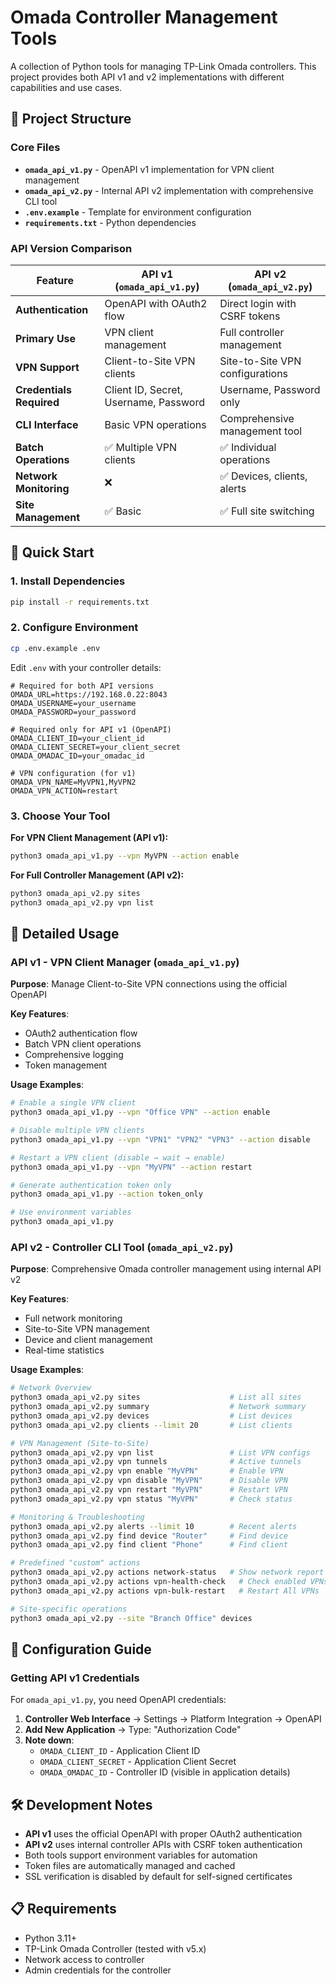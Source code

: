 # Omada Controller Management Tools

A collection of Python tools for managing TP-Link Omada controllers. This project provides both API v1 and v2 implementations with different capabilities and use cases.

## 📁 Project Structure

### Core Files

- **`omada_api_v1.py`** - OpenAPI v1 implementation for VPN client management
- **`omada_api_v2.py`** - Internal API v2 implementation with comprehensive CLI tool
- **`.env.example`** - Template for environment configuration
- **`requirements.txt`** - Python dependencies

### API Version Comparison

| Feature | API v1 (`omada_api_v1.py`) | API v2 (`omada_api_v2.py`) |
|---------|----------------------------|----------------------------|
| **Authentication** | OpenAPI with OAuth2 flow | Direct login with CSRF tokens |
| **Primary Use** | VPN client management | Full controller management |
| **VPN Support** | Client-to-Site VPN clients | Site-to-Site VPN configurations |
| **Credentials Required** | Client ID, Secret, Username, Password | Username, Password only |
| **CLI Interface** | Basic VPN operations | Comprehensive management tool |
| **Batch Operations** | ✅ Multiple VPN clients | ✅ Individual operations |
| **Network Monitoring** | ❌ | ✅ Devices, clients, alerts |
| **Site Management** | ✅ Basic | ✅ Full site switching |

## 🚀 Quick Start

### 1. Install Dependencies

```bash
pip install -r requirements.txt
```

### 2. Configure Environment

```bash
cp .env.example .env
```

Edit `.env` with your controller details:

```env
# Required for both API versions
OMADA_URL=https://192.168.0.22:8043
OMADA_USERNAME=your_username
OMADA_PASSWORD=your_password

# Required only for API v1 (OpenAPI)
OMADA_CLIENT_ID=your_client_id
OMADA_CLIENT_SECRET=your_client_secret
OMADA_OMADAC_ID=your_omadac_id

# VPN configuration (for v1)
OMADA_VPN_NAME=MyVPN1,MyVPN2
OMADA_VPN_ACTION=restart
```

### 3. Choose Your Tool

**For VPN Client Management (API v1):**

```bash
python3 omada_api_v1.py --vpn MyVPN --action enable
```

**For Full Controller Management (API v2):**

```bash
python3 omada_api_v2.py sites
python3 omada_api_v2.py vpn list
```

## 📖 Detailed Usage

### API v1 - VPN Client Manager (`omada_api_v1.py`)

**Purpose**: Manage Client-to-Site VPN connections using the official OpenAPI

**Key Features**:

- OAuth2 authentication flow
- Batch VPN client operations
- Comprehensive logging
- Token management

**Usage Examples**:

```bash
# Enable a single VPN client
python3 omada_api_v1.py --vpn "Office VPN" --action enable

# Disable multiple VPN clients
python3 omada_api_v1.py --vpn "VPN1" "VPN2" "VPN3" --action disable

# Restart a VPN client (disable → wait → enable)
python3 omada_api_v1.py --vpn "MyVPN" --action restart

# Generate authentication token only
python3 omada_api_v1.py --action token_only

# Use environment variables
python3 omada_api_v1.py
```

### API v2 - Controller CLI Tool (`omada_api_v2.py`)

**Purpose**: Comprehensive Omada controller management using internal API v2

**Key Features**:

- Full network monitoring
- Site-to-Site VPN management
- Device and client management
- Real-time statistics

**Usage Examples**:

```bash
# Network Overview
python3 omada_api_v2.py sites                    # List all sites
python3 omada_api_v2.py summary                  # Network summary
python3 omada_api_v2.py devices                  # List devices
python3 omada_api_v2.py clients --limit 20       # List clients

# VPN Management (Site-to-Site)
python3 omada_api_v2.py vpn list                 # List VPN configs
python3 omada_api_v2.py vpn tunnels              # Active tunnels
python3 omada_api_v2.py vpn enable "MyVPN"       # Enable VPN
python3 omada_api_v2.py vpn disable "MyVPN"      # Disable VPN
python3 omada_api_v2.py vpn restart "MyVPN"      # Restart VPN
python3 omada_api_v2.py vpn status "MyVPN"       # Check status

# Monitoring & Troubleshooting
python3 omada_api_v2.py alerts --limit 10        # Recent alerts
python3 omada_api_v2.py find device "Router"     # Find device
python3 omada_api_v2.py find client "Phone"      # Find client

# Predefined "custom" actions
python3 omada_api_v2.py actions network-status   # Show network report (Devices, VPN Status, Alerts, Network Summary)
python3 omada_api_v2.py actions vpn-health-check   # Check enabled VPNs for active tunnels, restart if no tunnels found
python3 omada_api_v2.py actions vpn-bulk-restart   # Restart All VPNs

# Site-specific operations
python3 omada_api_v2.py --site "Branch Office" devices
```

## 🔧 Configuration Guide

### Getting API v1 Credentials

For `omada_api_v1.py`, you need OpenAPI credentials:

1. **Controller Web Interface** → Settings → Platform Integration → OpenAPI
2. **Add New Application** → Type: "Authorization Code"
3. **Note down**:
   - `OMADA_CLIENT_ID` - Application Client ID
   - `OMADA_CLIENT_SECRET` - Application Client Secret
   - `OMADA_OMADAC_ID` - Controller ID (visible in application details)

## 🛠️ Development Notes

- **API v1** uses the official OpenAPI with proper OAuth2 authentication
- **API v2** uses internal controller APIs with CSRF token authentication
- Both tools support environment variables for automation
- Token files are automatically managed and cached
- SSL verification is disabled by default for self-signed certificates

## 📋 Requirements

- Python 3.11+
- TP-Link Omada Controller (tested with v5.x)
- Network access to controller
- Admin credentials for the controller
